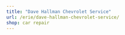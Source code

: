 ```yaml
---
title: "Dave Hallman Chevrolet Service"
url: /erie/dave-hallman-chevrolet-service/
shop: car repair
---
```

